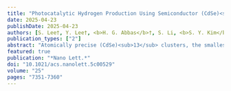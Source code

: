 ```yaml
---
title: "Photocatalytic Hydrogen Production Using Semiconductor (CdSe)<sub>13</sub> Clusters"
date: 2025-04-23
publishDate: 2025-04-23
authors: [S. Lee†, Y. Lee†, <b>H. G. Abbas</b>†, S. Li, <b>S. Y. Kim</b>, K. Lee, S. Li, E. J. Lee, J. Choi, H. Ahn, I. Y. Kim, S. In, <b>S. Ringe*</b>, Y. J. Jang*, J. Yang*]
publication_types: ["2"]
abstract: "Atomically precise (CdSe)<sub>13</sub> clusters, the smallest CdSe semiconductors, represent a unique class of materials at the boundary between nanocrystals and molecules. Despite their promising potential, low structural stability limits their applications as photocatalysts. Herein, we report photocatalytic hydrogen production using atomically precise (CdSe)<sub>13</sub> clusters. To improve stability in aqueous environments, we induce self-assembly into suprastructures, making them suitable for water splitting. Our findings demonstrate that Co<sup>2+</sup> doping enhances the electrical properties of these clusters, while bipyridine serves as cocatalyst by interacting with Co<sup>2+</sup> dopants and providing catalytic active sites. Through the synergistic effects of Co<sup>2+</sup> doping and bipyridine, Co<sup>2+</sup>-doped (CdSe)<sub>13</sub> suprastructures achieve promising hydrogen evolution activity, surpassing those of undoped suprastructures or nanoclusters. Theoretical calculations confirm that Co<sup>2+</sup> doping and bipyridine incorporation lower the hydrogen adsorption energy, consistent with the experimental results. These results highlight the potential of semiconductor (CdSe)<sub>13</sub> clusters as photocatalysts for sustainable hydrogen production."
featured: true
publication: "*Nano Lett.*"
doi: "10.1021/acs.nanolett.5c00529"
volume: "25"
pages: "7351-7360"
---
```


